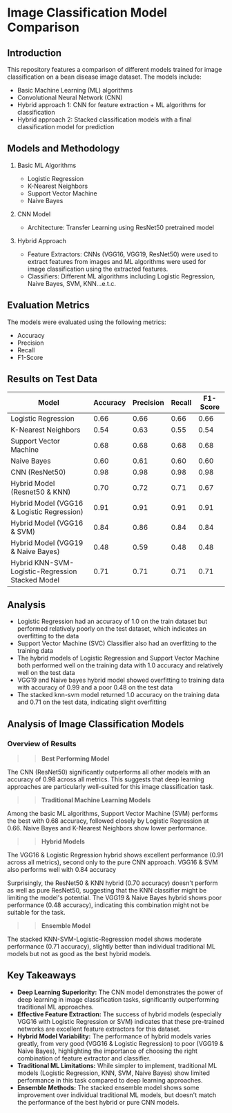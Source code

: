 # Image Classification Model Comparison

## Introduction

This repository features a comparison of different models trained for image classification on a bean
disease image dataset. The models include:

- Basic Machine Learning (ML) algorithms
- Convolutional Neural Network (CNN)
- Hybrid approach 1: CNN for feature extraction + ML algorithms for classification
- Hybrid approach 2: Stacked classification models with a final classification model for prediction

## Models and Methodology

1. Basic ML Algorithms

   - Logistic Regression
   - K-Nearest Neighbors
   - Support Vector Machine
   - Naive Bayes

2. CNN Model

   - Architecture: Transfer Learning using ResNet50 pretrained model

3. Hybrid Approach

   - Feature Extractors: CNNs (VGG16, VGG19, ResNet50) were used to extract features from images and ML
     algorithms were used for image classification using the extracted features.
   - Classifiers: Different ML algorithms including Logistic Regression, Naive Bayes, SVM, KNN...e.t.c.

## Evaluation Metrics

The models were evaluated using the following metrics:

- Accuracy
- Precision
- Recall
- F1-Score

## Results on Test Data

| Model                                            | Accuracy | Precision | Recall | F1-Score |
| ------------------------------------------------ | -------- | --------- | ------ | -------- |
| Logistic Regression                              | 0.66     | 0.66      | 0.66   | 0.66     |
| K-Nearest Neighbors                              | 0.54     | 0.63      | 0.55   | 0.54     |
| Support Vector Machine                           | 0.68     | 0.68      | 0.68   | 0.68     |
| Naive Bayes                                      | 0.60     | 0.61      | 0.60   | 0.60     |
| CNN (ResNet50)                                   | 0.98     | 0.98      | 0.98   | 0.98     |
| Hybrid Model (Resnet50 & KNN)                    | 0.70     | 0.72      | 0.71   | 0.67     |
| Hybrid Model (VGG16 & Logistic Regression)       | 0.91     | 0.91      | 0.91   | 0.91     |
| Hybrid Model (VGG16 & SVM)                       | 0.84     | 0.86      | 0.84   | 0.84     |
| Hybrid Model (VGG19 & Naive Bayes)               | 0.48     | 0.59      | 0.48   | 0.48     |
| Hybrid KNN-SVM-Logistic-Regression Stacked Model | 0.71     | 0.71      | 0.71   | 0.71     |

## Analysis

- Logistic Regression had an accuracy of 1.0 on the train dataset but performed relatively poorly on the
  test dataset, which indicates an overfitting to the data
- Support Vector Machine (SVC) Classifier also had an overfitting to the training data
- The hybrid models of Logistic Regression and Support Vector Machine both performed well on the training
  data with 1.0 accuracy and relatively well on the test data
- VGG19 and Naive bayes hybrid model showed overfitting to training data with accuracy of 0.99 and a
  poor 0.48 on the test data
- The stacked knn-svm model returned 1.0 accuracy on the training data and 0.71 on the test data,
  indicating slight overfitting

## Analysis of Image Classification Models

### Overview of Results

> > **Best Performing Model**

The CNN (ResNet50) significantly outperforms all other models with an
accuracy of 0.98 across all metrics. This suggests that deep learning approaches are particularly
well-suited for this image classification task.

> > **Traditional Machine Learning Models**

Among the basic
ML algorithms, Support Vector Machine (SVM) performs the best with 0.68 accuracy, followed closely by
Logistic Regression at 0.66. Naive Bayes and K-Nearest Neighbors show lower performance.

> > **Hybrid Models**

The VGG16 & Logistic Regression hybrid shows excellent performance (0.91 across all metrics), second
only to the pure CNN approach. VGG16 & SVM also performs well with 0.84 accuracy

Surprisingly, the ResNet50 & KNN hybrid (0.70 accuracy) doesn't perform as well as pure ResNet50, suggesting that the KNN classifier might be limiting the model's potential.
The VGG19 & Naive Bayes hybrid shows poor performance (0.48 accuracy), indicating this combination might not be suitable for the task.

> > **Ensemble Model**

The stacked KNN-SVM-Logistic-Regression model shows moderate performance (0.71 accuracy), slightly
better than individual traditional ML models but not as good as the best hybrid models.

## Key Takeaways

- **Deep Learning Superiority:** The CNN model demonstrates the power of deep learning in image
  classification tasks, significantly outperforming traditional ML approaches.
- **Effective Feature Extraction:** The success of hybrid models (especially VGG16 with Logistic
  Regression or SVM) indicates that these pre-trained networks are excellent feature extractors for this
  dataset.
- **Hybrid Model Variability:** The performance of hybrid models varies greatly, from very good
  (VGG16 & Logistic Regression) to poor (VGG19 & Naive Bayes), highlighting the importance of choosing
  the right combination of feature extractor and classifier.
- **Traditional ML Limitations:** While simpler to implement, traditional ML models
  (Logistic Regression, KNN, SVM, Naive Bayes) show limited performance in this task compared to deep
  learning approaches.
- **Ensemble Methods:** The stacked ensemble model shows some improvement over individual traditional
  ML models, but doesn't match the performance of the best hybrid or pure CNN models.
